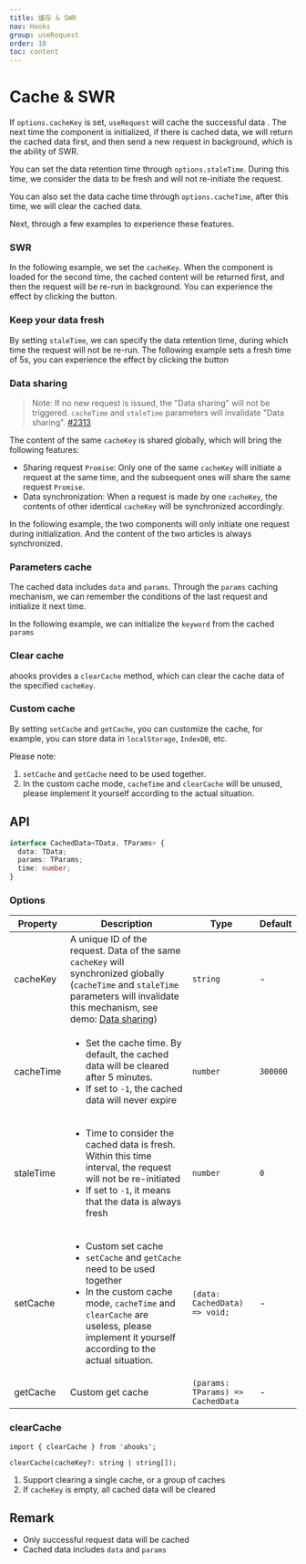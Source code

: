 ```yaml
---
title: 缓存 & SWR
nav: Hooks
group: useRequest
order: 10
toc: content
---
```


# Cache & SWR

If `options.cacheKey` is set, `useRequest` will cache the successful data . The next time the component is initialized, if there is cached data, we will return the cached data first, and then send a new request in background, which is the ability of SWR.

You can set the data retention time through `options.staleTime`. During this time, we consider the data to be fresh and will not re-initiate the request.

You can also set the data cache time through `options.cacheTime`, after this time, we will clear the cached data.

Next, through a few examples to experience these features.

### SWR

In the following example, we set the `cacheKey`. When the component is loaded for the second time, the cached content will be returned first, and then the request will be re-run in background. You can experience the effect by clicking the button.

<code src="./demo/cacheKey.tsx"></code>

### Keep your data fresh

By setting `staleTime`, we can specify the data retention time, during which time the request will not be re-run. The following example sets a fresh time of 5s, you can experience the effect by clicking the button

<code src="./demo/staleTime.tsx"></code>

### Data sharing

> Note: If no new request is issued, the "Data sharing" will not be triggered. `cacheTime` and `staleTime` parameters will invalidate "Data sharing". [#2313](https://github.com/alibaba/hooks/issues/2313)

The content of the same `cacheKey` is shared globally, which will bring the following features:

- Sharing request `Promise`: Only one of the same `cacheKey` will initiate a request at the same time, and the subsequent ones will share the same request `Promise`.
- Data synchronization: When a request is made by one `cacheKey`, the contents of other identical `cacheKey` will be synchronized accordingly.

In the following example, the two components will only initiate one request during initialization. And the content of the two articles is always synchronized.

<code src="./demo/share.tsx"></code>

### Parameters cache

The cached data includes `data` and `params`. Through the `params` caching mechanism, we can remember the conditions of the last request and initialize it next time.

In the following example, we can initialize the `keyword` from the cached `params`

<code src="./demo/params.tsx"></code>

### Clear cache

ahooks provides a `clearCache` method, which can clear the cache data of the specified `cacheKey`.

<code src="./demo/clearCache.tsx"></code>

### Custom cache

By setting `setCache` and `getCache`, you can customize the cache, for example, you can store data in `localStorage`, `IndexDB`, etc.

Please note:

1. `setCache` and `getCache` need to be used together.
2. In the custom cache mode, `cacheTime` and `clearCache` will be unused, please implement it yourself according to the actual situation.

<code src="./demo/setCache.tsx"></code>

## API

```ts
interface CachedData<TData, TParams> {
  data: TData;
  params: TParams;
  time: number;
}
```

### Options

| Property  | Description                                                                                                                                                                                                                                   | Type                              | Default  |
| --------- | --------------------------------------------------------------------------------------------------------------------------------------------------------------------------------------------------------------------------------------------- | --------------------------------- | -------- |
| cacheKey  | A unique ID of the request. Data of the same `cacheKey` will synchronized globally (`cacheTime` and `staleTime` parameters will invalidate this mechanism, see demo: [Data sharing](#data-sharing))                                           | `string`                          | -        |
| cacheTime | <ul><li> Set the cache time. By default, the cached data will be cleared after 5 minutes.</li><li> If set to `-1`, the cached data will never expire</li></ul>                                                                                | `number`                          | `300000` |
| staleTime | <ul><li> Time to consider the cached data is fresh. Within this time interval, the request will not be re-initiated</li><li> If set to `-1`, it means that the data is always fresh</li></ul>                                                 | `number`                          | `0`      |
| setCache  | <ul><li> Custom set cache </li><li> `setCache` and `getCache` need to be used together</li><li> In the custom cache mode, `cacheTime` and `clearCache` are useless, please implement it yourself according to the actual situation.</li></ul> | `(data: CachedData) => void;`     | -        |
| getCache  | Custom get cache                                                                                                                                                                                                                              | `(params: TParams) => CachedData` | -        |

### clearCache

```tsx | pure
import { clearCache } from 'ahooks';

clearCache(cacheKey?: string | string[]);
```

1. Support clearing a single cache, or a group of caches
2. If `cacheKey` is empty, all cached data will be cleared

## Remark

- Only successful request data will be cached
- Cached data includes `data` and `params`
